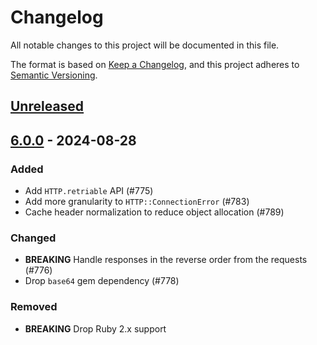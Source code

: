 # Changelog

All notable changes to this project will be documented in this file.

The format is based on [Keep a Changelog](https://keepachangelog.com/en/1.1.0/),
and this project adheres to [Semantic Versioning](https://semver.org/spec/v2.0.0.html).

## [Unreleased]

## [6.0.0] - 2024-08-28

### Added

- Add `HTTP.retriable` API (#775)
- Add more granularity to `HTTP::ConnectionError` (#783)
- Cache header normalization to reduce object allocation (#789)

### Changed

- **BREAKING** Handle responses in the reverse order from the requests (#776)
- Drop `base64` gem dependency (#778)

### Removed

- **BREAKING** Drop Ruby 2.x support

[unreleased]: https://github.com/httprb/http/compare/v5.2.0...main
[6.0.0]: https://github.com/httprb/http/compare/v5.2.0...v6.0.0
